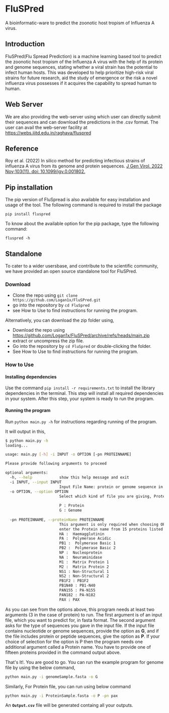 # FluSPred

A bioinformatic-ware to predict the zoonotic host tropism of Influenza A virus.

## Introduction
FluSPred(Flu Spread Prediction) is a machine learning based tool to predict the zoonotic host tropism of the Influenza A virus with the help of its protein and genome sequences, stating whether a viral strain has the potential to infect human hosts. This was developed to help prioritize high-risk viral strains for future research, aid the study of emergence or the risk a novel influenza virus possesses if it acquires the capability to spread human to human.

## Web Server
We are also providing the web-server using which user can directly submit their sequences and can download the predictions in the .csv format. The user can avail the web-server facility at https://webs.iiitd.edu.in/raghava/fluspred 

## Reference
Roy et al. (2022) In silico method for predicting infectious strains of influenza A virus from its genome and protein sequences. <a href="https://pubmed.ncbi.nlm.nih.gov/36318663/">J Gen Virol. 2022 Nov;103(11). doi: 10.1099/jgv.0.001802.</a>
                        <a>
## Pip installation
The pip version of FluSpread is also available for easy installation and usage of the tool. The following command is required to install the package 
```
pip install fluspred
```
To know about the available option for the pip package, type the following command:
```
fluspred -h
```
## Standalone
To cater to a wider usersbase, and contribute to the scientific community, we have provided an open source standalone tool for FluSPred.
### Download
- Clone the repo using `git clone https://github.com/Logan1x/FluSPred.git`
- go into the repository by `cd FluSpred`
- see How to Use to find instructions for running the program.

Alternatively, you can download the zip folder using,

- Download the repo using https://github.com/Logan1x/FluSPred/archive/refs/heads/main.zip
- extract or uncompress the zip file.
- Go into the repository by `cd FluSpred` or double-clicking the folder.
- See How to Use to find instructions for running the program.

### How to Use

#### Installing dependencies

Use the command `pip install -r requirements.txt` to install the library dependencies in the terminal. This step will install all required dependencies in your system.
After this step, your system is ready to run the program.

#### Running the program


Run `python main.py -h` for instructions regarding running of the program.

It will output in this,

```BASH
$ python main.py -h
loading...

usage: main.py [-h] -i INPUT -o OPTION [-pn PROTEINNAME]

Please provide following arguments to proceed

optional arguments:
  -h, --help            show this help message and exit
  -i INPUT, --input INPUT
                        Input File Name: protein or genome sequence in FASTA format
  -o OPTION, --option OPTION
                        Select which kind of file you are giving, Protein(P) or Genome(G)
                        
                        P : Protein
                        G : Genome 
                        
  -pn PROTEINNAME, --proteinName PROTEINNAME
                        This argument is only required when choosing OPTION as protein
                        enter the Protein name from 15 proteins listed below
                        HA :  Haemagglutinin 
                        PA :  Polymerase Acidic
                        PB1 :  Polymerase Basic 1
                        PB2 :  Polymerase Basic 2
                        NP :  Nucleoprotein
                        NA :  Neuraminidase
                        M1 :  Matrix Protein 1
                        M2 :  Matrix Protein 2
                        NS1 : Non-Structural 1
                        NS2 : Non-Structural 2
                        PB1F2 : PB1F2
                        PB1N40 : PB1-N40
                        PAN155 : PA-N155
                        PAN182 : PA-N182
                        PAX : PAX
 ```
 
 As you can see from the options above, this program needs at least two arguments (3 in the case of protein) to run. The first argument is of an input file, which you want to predict for, in fasta format. The second argument asks for the type of sequences you gave in the input file. If the input file contains nucleotide or genome sequences, provide the option as **G**, and if the file includes protein or peptide sequences, give the option as **P**. If your choice of selection for the option is P then the program needs one additional argument called a Protein name. You have to provide one of fifteen proteins provided in the command output above.
 

That's It!. You are good to go. You can run the example program for genome file by using the below command, 

```BASH
python main.py -i genomeSample.fasta -o G 
```
Similarly, For Protein file, you can run using below command

```BASH
python main.py -i ProteinSample.fasta -o P -pn pax
```

An **`Output.csv`** file will be generated containg all your outputs.
